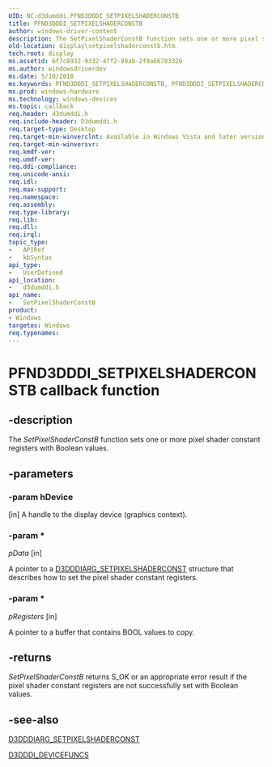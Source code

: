 ```yaml
---
UID: NC:d3dumddi.PFND3DDDI_SETPIXELSHADERCONSTB
title: PFND3DDDI_SETPIXELSHADERCONSTB
author: windows-driver-content
description: The SetPixelShaderConstB function sets one or more pixel shader constant registers with Boolean values.
old-location: display\setpixelshaderconstb.htm
tech.root: display
ms.assetid: 6f7c8932-9332-4ff2-89ab-2f9a66783326
ms.author: windowsdriverdev
ms.date: 5/10/2018
ms.keywords: PFND3DDDI_SETPIXELSHADERCONSTB, PFND3DDDI_SETPIXELSHADERCONSTB callback, SetPixelShaderConstB, SetPixelShaderConstB callback function [Display Devices], UserModeDisplayDriver_Functions_1f26c07c-fd24-4b1f-bc9d-23f6b8dae95f.xml, d3dumddi/SetPixelShaderConstB, display.setpixelshaderconstb
ms.prod: windows-hardware
ms.technology: windows-devices
ms.topic: callback
req.header: d3dumddi.h
req.include-header: D3dumddi.h
req.target-type: Desktop
req.target-min-winverclnt: Available in Windows Vista and later versions of the Windows operating systems.
req.target-min-winversvr: 
req.kmdf-ver: 
req.umdf-ver: 
req.ddi-compliance: 
req.unicode-ansi: 
req.idl: 
req.max-support: 
req.namespace: 
req.assembly: 
req.type-library: 
req.lib: 
req.dll: 
req.irql: 
topic_type:
-	APIRef
-	kbSyntax
api_type:
-	UserDefined
api_location:
-	d3dumddi.h
api_name:
-	SetPixelShaderConstB
product:
- Windows
targetos: Windows
req.typenames: 
---
```


# PFND3DDDI_SETPIXELSHADERCONSTB callback function


## -description


The <i>SetPixelShaderConstB</i> function sets one or more pixel shader constant registers with Boolean values. 


## -parameters




### -param hDevice 

[in] A handle to the display device (graphics context).


### -param *

*pData* [in]

A pointer to a <a href="https://msdn.microsoft.com/library/windows/hardware/ff543329">D3DDDIARG_SETPIXELSHADERCONST</a> structure that describes how to set the pixel shader constant registers.

### -param *

*pRegisters* [in]

A pointer to a buffer that contains BOOL values to copy.


## -returns



<i>SetPixelShaderConstB</i> returns S_OK or an appropriate error result if the pixel shader constant registers are not successfully set with Boolean values.




## -see-also




<a href="https://msdn.microsoft.com/library/windows/hardware/ff543329">D3DDDIARG_SETPIXELSHADERCONST</a>



<a href="https://msdn.microsoft.com/library/windows/hardware/ff544519">D3DDDI_DEVICEFUNCS</a>
 

 

